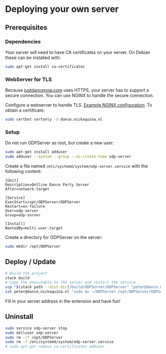 # Deploying your own server

## Prerequisites

### Dependencies

Your server will need to have CA certificates on your server. On Debian these can be installed with:

```sh
sudo apt-get install ca-certificates
```

### WebServer for TLS

Because [justdancenow.com](https://justdancenow.com) uses HTTPS, your server has to support a secure
connection. You can use NGINX to handle the secure connection.

Configure a webserver to handle TLS. [Example NGINX configuration](dance.example.vhost). To obtain a
certificate:

```sh
sudo certbot certonly -d dance.nickaquina.nl
```

### Setup

Do not run ODPServer as root, but create a new user:

```sh
sudo apt-get install adduser
sudo adduser --system --group --no-create-home odp-server
```

Create a file named `/etc/systemd/system/odp-server.service` with the following content:

```
[Unit]
Description=Onlline Dance Party Server
After=network.target

[Service]
ExecStart=/opt/ODPServer/ODPServer
Restart=on-failure
User=odp-server
Group=odp-server

[Install]
WantedBy=multi-user.target
```

Create a directory for ODPServer on the server:

```sh
sudo mkdir /opt/ODPServer
```

## Deploy / Update

```sh
# Build the project
stack build
# Copy the executable to the server and restart the service
scp "$(stack path --dist-dir)/build/ODPServer/ODPServer" "peter@dance.nickaquina.nl:~/ODPServer"
ssh peter@dance.nickaquina.nl "sudo mv ~/ODPServer /opt/ODPServer/ODPServer && sudo service odp-server restart"
```

Fill in your server address in the extension and have fun!

## Uninstall

```sh
sudo service odp-server stop
sudo delluser odp-server
sudo rm -rf /opt/ODPServer
sudo rm -f /etc/systemd/system/odp-server.service
# sudo apt-get remove ca-certificates adduser
```
